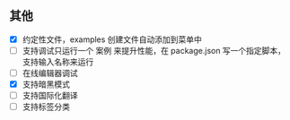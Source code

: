 ## 其他

- [x] 约定性文件，examples 创建文件自动添加到菜单中
- [ ] 支持调试只运行一个 案例 来提升性能，在 package.json 写一个指定脚本，支持输入名称来运行
- [ ] 在线编辑器调试
- [x] 支持暗黑模式
- [ ] 支持国际化翻译
- [ ] 支持标签分类
